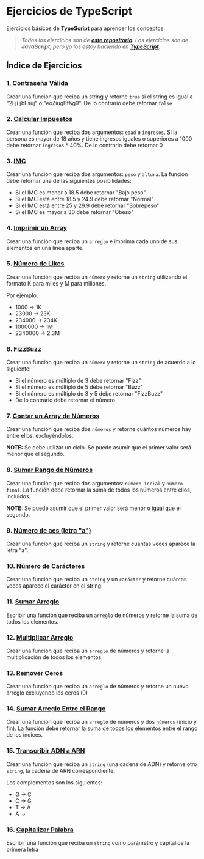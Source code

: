 # Ejercicios de TypeScript

Ejercicios básicos de **[TypeScript](https://www.typescriptlang.org/)** para aprender los conceptos.

> _Todos los ejercicios son de **[este repositorio](https://github.com/makeitrealcamp/ejercicios-javascript)**._
> _Los ejercicios son de **JavaScript**, pero yo los estoy haciendo en **[TypeScript](https://www.typescriptlang.org/)**._

## Índice de Ejercicios

### 1. [Contraseña Válida](./01-10/#1-Valid-Password/)
Crear una función que reciba un string y retorne `true` si el string es igual a "2Fj(jjbFsuj" o "eoZiugBf&g9". De lo contrario debe retornar `false`

### 2. [Calcular Impuestos](./01-10/#2-Calculate-Taxes/)
Crear una función que reciba dos argumentos: `edad` e `ingresos`. Si la persona es mayor de 18 años y tiene ingresos iguales o superiores a 1000 debe retornar `ingresos` * 40%. De lo contrario debe retornar 0

### 3. [IMC](./01-10/#3-BMI/)
Crear una función que reciba dos argumentos: `peso` y `altura`. La función debe retornar una de las siguientes posibilidades:

* Si el IMC es menor a 18.5 debe retornar "Bajo peso"
* Si el IMC está entre 18.5 y 24.9 debe retornar "Normal"
* Si el IMC está entre 25 y 29.9 debe retornar "Sobrepeso"
* Si el IMC es mayor a 30 debe retornar "Obeso"

### 4. [Imprimir un Array](./01-10/#4-Array-Print/)
Crear una función que reciba un `arreglo` e imprima cada uno de sus elementos en una línea aparte.

### 5. [Número de Likes](./01-10/#5-Likes-Number/)
Crear una función que reciba un `número` y retorne un `string` utilizando el formato K para miles y M para millones.

Por ejemplo: 

* 1000 -> 1K
* 23000 -> 23K
* 234000 -> 234K
* 1000000 -> 1M
* 2340000 -> 2.3M

### 6. [FizzBuzz](./01-10/#6-FizzBuzz/)
Crear una función que reciba un `número` y retorne un `string` de acuerdo a lo siguiente:

* Si el número es múltiplo de 3 debe retornar "Fizz"
* Si el número es múltiplo de 5 debe retornar "Buzz"
* Si el número es múltiplo de 3 y 5 debe retornar "FizzBuzz"
* De lo contrario debe retornar el número

### 7. [Contar un Array de Números](./01-10/#7-Count-Array-of-Numbers/)
Crear una función que reciba dos `números` y retorne cuántos números hay entre ellos, excluyéndolos.

**NOTE:** Se debe utilizar un ciclo. Se puede asumir que el primer valor será menor que el segundo.

### 8. [Sumar Rango de Números](./01-10/#8%20Add-Number-Range/)
Crear una función que reciba dos argumentos: `número incial` y `número final`. La función debe retornar la suma de todos los números entre ellos, incluidos.

**NOTE:** Se puede asumir que el primer valor será menor o igual que el segundo.

### 9. [Número de aes (letra "a")](./01-10/#9%20Number-of-a/)
Crear una función que reciba un `string` y retorne cuántas veces aparece la letra "a".

### 10. [Número de Carácteres](./01-10/#10-Characters-Number/)
Crear una función que reciba un `string` y un `carácter` y retorne cuántas veces aparece el carácter en el string.

### 11. [Sumar Arreglo](./11-21/#11-Array-Add/arrayAdd.ts)
Escribir una función que reciba un `arreglo` de números y retorne la suma de todos los elementos.

### 12. [Multiplicar Arreglo](./11-21/#12-Multiply-Array/multiplyArray.ts)
Crear una función que reciba un `arreglo` de números y retorne la multiplicación de todos los elementos.

### 13. [Remover Ceros](./11-21/#13-Zero-Remove/zeroRemove.ts)
Crear una función que reciba un `arreglo` de números y retorne un nuevo arreglo excluyendo los ceros (0)

### 14. [Sumar Arreglo Entre el Rango](./11-21/#14-Add-Array-In-Range/addArrayInRange.ts)
Crear una función que reciba un `arreglo` de números y dos `números` (inicio y fin). La función debe retornar la suma de todos los elementos entre el rango de los índices.

### 15. [Transcribir ADN a ARN](./11-21/#15-ADN-to-ARN/adnToArn.ts)
Crear una función que reciba un `string` (una cadena de ADN) y retorne otro `string`, la cadena de ARN correspondiente.

Los complementos son los siguientes:

- G -> C
- C -> G
- T -> A
- A -> 

### 16. [Capitalizar Palabra](./11-21/#16-Capitalize-Word/capitelizeWorld.ts)
Escribir una función que reciba un `string` como parámetro y capitalice la primera letra
